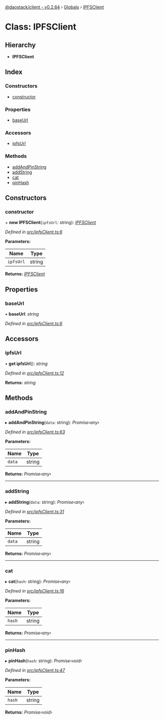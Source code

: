 [@daostack/client - v0.2.64](../README.md) › [Globals](../globals.md) › [IPFSClient](ipfsclient.md)

# Class: IPFSClient

## Hierarchy

* **IPFSClient**

## Index

### Constructors

* [constructor](ipfsclient.md#constructor)

### Properties

* [baseUrl](ipfsclient.md#baseurl)

### Accessors

* [ipfsUrl](ipfsclient.md#ipfsurl)

### Methods

* [addAndPinString](ipfsclient.md#addandpinstring)
* [addString](ipfsclient.md#addstring)
* [cat](ipfsclient.md#cat)
* [pinHash](ipfsclient.md#pinhash)

## Constructors

###  constructor

\+ **new IPFSClient**(`ipfsUrl`: string): *[IPFSClient](ipfsclient.md)*

*Defined in [src/ipfsClient.ts:6](https://github.com/daostack/client/blob/b547acc/src/ipfsClient.ts#L6)*

**Parameters:**

Name | Type |
------ | ------ |
`ipfsUrl` | string |

**Returns:** *[IPFSClient](ipfsclient.md)*

## Properties

###  baseUrl

• **baseUrl**: *string*

*Defined in [src/ipfsClient.ts:6](https://github.com/daostack/client/blob/b547acc/src/ipfsClient.ts#L6)*

## Accessors

###  ipfsUrl

• **get ipfsUrl**(): *string*

*Defined in [src/ipfsClient.ts:12](https://github.com/daostack/client/blob/b547acc/src/ipfsClient.ts#L12)*

**Returns:** *string*

## Methods

###  addAndPinString

▸ **addAndPinString**(`data`: string): *Promise‹any›*

*Defined in [src/ipfsClient.ts:63](https://github.com/daostack/client/blob/b547acc/src/ipfsClient.ts#L63)*

**Parameters:**

Name | Type |
------ | ------ |
`data` | string |

**Returns:** *Promise‹any›*

___

###  addString

▸ **addString**(`data`: string): *Promise‹any›*

*Defined in [src/ipfsClient.ts:31](https://github.com/daostack/client/blob/b547acc/src/ipfsClient.ts#L31)*

**Parameters:**

Name | Type |
------ | ------ |
`data` | string |

**Returns:** *Promise‹any›*

___

###  cat

▸ **cat**(`hash`: string): *Promise‹any›*

*Defined in [src/ipfsClient.ts:16](https://github.com/daostack/client/blob/b547acc/src/ipfsClient.ts#L16)*

**Parameters:**

Name | Type |
------ | ------ |
`hash` | string |

**Returns:** *Promise‹any›*

___

###  pinHash

▸ **pinHash**(`hash`: string): *Promise‹void›*

*Defined in [src/ipfsClient.ts:47](https://github.com/daostack/client/blob/b547acc/src/ipfsClient.ts#L47)*

**Parameters:**

Name | Type |
------ | ------ |
`hash` | string |

**Returns:** *Promise‹void›*

